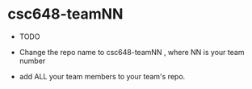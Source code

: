 # csc648-teamNN

- TODO

- Change the repo name to csc648-teamNN , where NN is your team number

- add ALL your team members to your team's repo.

